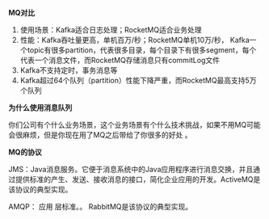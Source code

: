**MQ对比**

1. 使用场景：Kafka适合日志处理；RocketMQ适合业务处理
2. 性能：Kafka吞吐量更高，单机百万/秒；RocketMQ单机10万/秒， Kafka一个topic有很多partition，代表很多目录，每个目录下有很多segment，每个代表一个消息文件，而RocketMQ存储消息只有commitLog文件 
3.  Kafka不支持定时，事务消息等
4.  Kafka超过64个队列（partition）性能下降严重，而RocketMQ最高支持5万个队列   



 **为什么使用消息队列**

 你们公司有个什么业务场景，这个业务场景有个什么技术挑战，如果不用MQ可能会很麻烦，但是你现在用了MQ之后带给了你很多的好处 。



**MQ的协议**

JMS：Java消息服务。它便于消息系统中的Java应用程序进行消息交换，并且通过提供标准的产生、发送、接收消息的接口，简化企业应用的开发。ActiveMQ是该协议的典型实现。

 AMQP： 应用 层标准。。 RabbitMQ是该协议的典型实现。